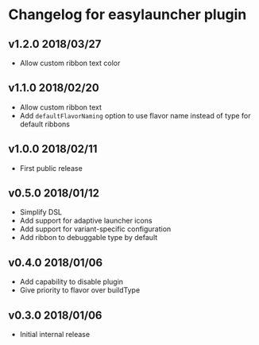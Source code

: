 # Changelog for easylauncher plugin

## v1.2.0 2018/03/27
* Allow custom ribbon text color

## v1.1.0 2018/02/20
* Allow custom ribbon text
* Add `defaultFlavorNaming` option to use flavor name instead of type for default ribbons

## v1.0.0 2018/02/11
* First public release

## v0.5.0 2018/01/12

* Simplify DSL
* Add support for adaptive launcher icons
* Add support for variant-specific configuration
* Add ribbon to debuggable type by default

## v0.4.0 2018/01/06

* Add capability to disable plugin
* Give priority to flavor over buildType

## v0.3.0 2018/01/06

* Initial internal release